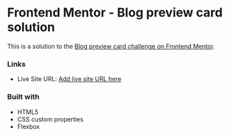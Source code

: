 # Frontend Mentor - Blog preview card solution

This is a solution to the [Blog preview card challenge on Frontend Mentor](https://www.frontendmentor.io/challenges/blog-preview-card-ckPaj01IcS). 

### Links

- Live Site URL: [Add live site URL here](https://your-live-site-url.com)

### Built with

- HTML5
- CSS custom properties
- Flexbox
